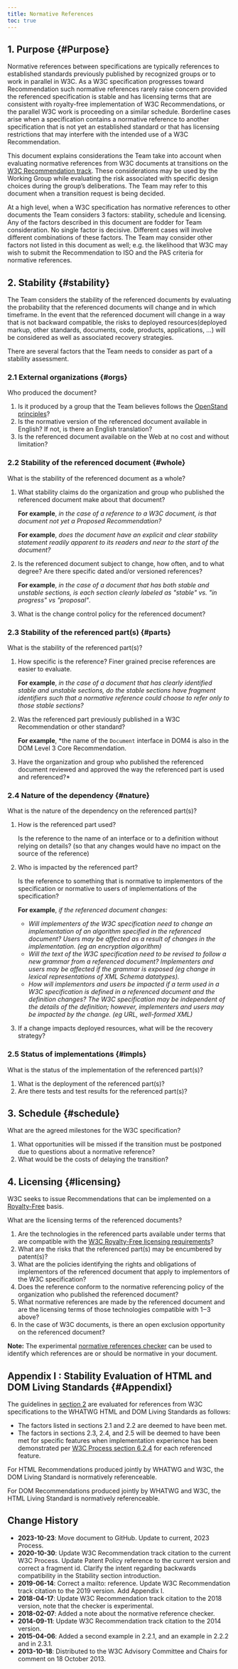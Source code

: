 ```yaml
---
title: Normative References
toc: true
---
```


## 1. Purpose {#Purpose}

Normative references between specifications are typically references to established standards previously published by recognized groups or to work in parallel in W3C. As a W3C specification progresses toward Recommendation such normative references rarely raise concern provided the referenced specification is stable and has licensing terms that are consistent with royalty-free implementation of W3C Recommendations, or the parallel W3C work is proceeding on a similar schedule. Borderline cases arise when a specification contains a normative reference to another specification that is not yet an established standard or that has licensing restrictions that may interfere with the intended use of a W3C Recommendation.

This document explains considerations the Team take into account when evaluating normative references from W3C documents at transitions on the [W3C Recommendation track](https://www.w3.org/policies/process/#Reports). These considerations may be used by the Working Group while evaluating the risk associated with specific design choices during the group’s deliberations. The Team may refer to this document when a transition request is being decided.

At a high level, when a W3C specification has normative references to other documents the Team considers 3 factors: stability, schedule and licensing. Any of the factors described in this document are fodder for Team consideration. No single factor is decisive. Different cases will involve different combinations of these factors. The Team may consider other factors not listed in this document as well; e.g. the likelihood that W3C may wish to submit the Recommendation to ISO and the PAS criteria for normative references.

## 2. Stability {#stability}

The Team considers the stability of the referenced documents by evaluating the probability that the referenced documents will change and in which timeframe. In the event that the referenced document will change in a way that is not backward compatible, the risks to deployed resources(deployed markup, other standards, documents, code, products, applications, …) will be considered as well as associated recovery strategies.

There are several factors that the Team needs to consider as part of a stability assessment.

### 2.1 External organizations {#orgs}

Who produced the document?

1. Is it produced by a group that the Team believes follows the [OpenStand principles](https://open-stand.org/about-us/principles/)?
1. Is the normative version of the referenced document available in English? If not, is there an English translation?
1. Is the referenced document available on the Web at no cost and without limitation?

### 2.2 Stability of the referenced document {#whole}

What is the stability of the referenced document as a whole?

1. What stability claims do the organization and group who published the referenced document make about that document?
   
   **For example**, *in the case of a reference to a W3C document, is that document not yet a Proposed Recommendation?*
   
   **For example**, *does the document have an explicit and clear stability statement readily apparent to its readers and near to the start of the document?*

1. Is the referenced document subject to change, how often, and to what degree? Are there specific dated and/or versioned references?
   
   **For example**, *in the case of a document that has both stable and unstable sections, is each section clearly labeled as "stable" vs. "in progress" vs "proposal"*.

1. What is the change control policy for the referenced document?

### 2.3 Stability of the referenced part(s) {#parts}

What is the stability of the referenced part(s)?

1. How specific is the reference? Finer grained precise references are easier to evaluate.
   
   **For example**, *in the case of a document that has clearly identified stable and unstable sections, do the stable sections have fragment identifiers such that a normative reference could choose to refer only to those stable sections?*

1. Was the referenced part previously published in a W3C Recommendation or other standard?
   
   **For example**, *the name of the `Document` interface in DOM4 is also in the DOM Level 3 Core Recommendation.

1. Have the organization and group who published the referenced document reviewed and approved the way the referenced part is used and referenced?*

### 2.4 Nature of the dependency {#nature}

What is the nature of the dependency on the referenced part(s)?

1. How is the referenced part used?
   
   Is the reference to the name of an interface or to a definition without relying on details? (so that any changes would have no impact on the source of the reference)

1. Who is impacted by the referenced part?
   
   Is the reference to something that is normative to implementors of the specification or normative to users of implementations of the specification?
      
   **For example**, *if the referenced document changes:*
      
   - *Will implementers of the W3C specification need to change an implementation of an algorithm specified in the referenced document? Users may be affected as a result of changes in the implementation. (eg an encryption algorithm)*
   - *Will the text of the W3C specification need to be revised to follow a new grammar from a referenced document? Implementers and users may be affected if the grammar is exposed (eg change in lexical representations of XML Schema datatypes).*
   - *How will implementors and users be impacted if a term used in a W3C specification is defined in a referenced document and the definition changes? The W3C specification may be independent of the details of the definition; however, implementers and users may be impacted by the change. (eg URL, well-formed XML)*

1. If a change impacts deployed resources, what will be the recovery strategy?

### 2.5 Status of implementations {#impls}

What is the status of the implementation of the referenced part(s)?

1. What is the deployment of the referenced part(s)?
1. Are there tests and test results for the referenced part(s)?

## 3. Schedule {#schedule}

What are the agreed milestones for the W3C specification?

1. What opportunities will be missed if the transition must be postponed due to questions about a normative reference?
1. What would be the costs of delaying the transition?

## 4. Licensing {#licensing}

W3C seeks to issue Recommendations that can be implemented on a [Royalty-Free](https://www.w3.org/policies/patent-policy/#sec-Requirements) basis.

What are the licensing terms of the referenced documents?

1. Are the technologies in the referenced parts available under terms that are compatible with the [W3C Royalty-Free licensing requirements](https://www.w3.org/policies/patent-policy/#sec-Requirements)?
1. What are the risks that the referenced part(s) may be encumbered by patent(s)?
1. What are the policies identifying the rights and obligations of implementors of the referenced document that apply to implementors of the W3C specification?
1. Does the reference conform to the normative referencing policy of the organization who published the referenced document?
1. What normative references are made by the referenced document and are the licensing terms of those technologies compatible with 1‒3 above?
1. In the case of W3C documents, is there an open exclusion opportunity on the referenced document?

**Note:** The experimental [normative references checker](https://labs.w3.org/normative-references/) can be used to identify which references are or should be normative in your document.

## Appendix I : Stability Evaluation of HTML and DOM Living Standards {#AppendixI}

The guidelines in [section 2](#stability) are evaluated for references from W3C specifications to the WHATWG HTML and DOM Living Standards as follows:

- The factors listed in sections 2.1 and 2.2 are deemed to have been met.
- The factors in sections 2.3, 2.4, and 2.5 will be deemed to have been met for specific features when implementation experience has been demonstrated per [W3C Process section 6.2.4](https://www.w3.org/policies/process/#implementation-experience) for each referenced feature.

For HTML Recommendations produced jointly by WHATWG and W3C, the DOM Living Standard is normatively referenceable.

For DOM Recommendations produced jointly by WHATWG and W3C, the HTML Living Standard is normatively referenceable.

## Change History

- **2023-10-23**: Move document to GitHub. Update to current, 2023 Process.
- **2020-10-30**: Update W3C Recommendation track citation to the current W3C Process. Update Patent Policy reference to the current version and correct a fragment id. Clarify the intent regarding backwards compatibility in the Stability section introduction.
- **2019-06-14**: Correct a mailto: reference. Update W3C Recommendation track citation to the 2019 version. Add Appendix I.
- **2018-04-17**: Update W3C Recommendation track citation to the 2018 version, note that the checker is experimental.
- **2018-02-07**: Added a note about the normative reference checker.
- **2014-09-11**: Update W3C Recommendation track citation to the 2014 version.
- **2015-04-06**: Added a second example in 2.2.1, and an example in 2.2.2 and in 2.3.1.
- **2013-10-18**: Distributed to the W3C Advisory Committee and Chairs for comment on 18 October 2013.
